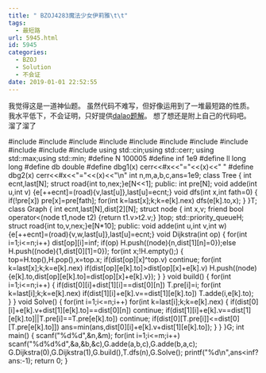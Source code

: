 ```yaml
---
title: " BZOJ4283魔法少女伊莉雅\t\t"
tags:
  - 最短路
url: 5945.html
id: 5945
categories:
  - BZOJ
  - Solution
  - 不会证
date: 2019-01-01 22:52:55
---
```


我觉得这是一道神仙题。 虽然代码不难写，但好像运用到了一堆最短路的性质。 我水平低下，不会证明，只好提供[dalao题解](https://www.cnblogs.com/yyf0309/p/8563071.html)。 想了想还是附上自己的代码吧。 溜了溜了

#include<iostream>
#include<cstdio>
#include<cstdlib>
#include<cmath>
#include<cstring>
#include<string>
#include<algorithm>
#include<queue>
#include<vector>
#include<set>
#include<map>
using std::cin;using std::cerr;
using std::max;using std::min;
#define N 100005
#define inf 1e9
#define ll long long
#define db double
#define dbg1(x) cerr<<#x<<"="<<(x)<<" "
#define dbg2(x) cerr<<#x<<"="<<(x)<<"\\n"
int n,m,a,b,c,ans=1e9;
class Tree
{
	int ecnt,last\[N\];
	struct road{int to,nex;}e\[N<<1\];
public:
	int pre\[N\];
	void adde(int u,int v) {e\[++ecnt\]=(road){v,last\[u\]},last\[u\]=ecnt;}
	void dfs(int x,int fath=0)
	{
		if(!pre\[x\]) pre\[x\]=pre\[fath\];
		for(int k=last\[x\];k;k=e\[k\].nex) dfs(e\[k\].to,x);
	}
}T;
class Graph
{
	int ecnt,last\[N\],dist\[2\]\[N\];
	struct node
	{
		int x,v;
		friend bool operator<(node t1,node t2) {return t1.v>t2.v;}
	}top;
	std::priority_queue<node>H;
	struct road{int to,v,nex;}e\[N*10\];
public:
	void adde(int u,int v,int w) {e\[++ecnt\]=(road){v,w,last\[u\]},last\[u\]=ecnt;}
	void Dijkstra(int op)
	{
		for(int i=1;i<=n;i++) dist\[op\]\[i\]=inf;
		if(op) H.push((node){n,dist\[1\]\[n\]=0});else H.push((node){1,dist\[0\]\[1\]=0});
		for(int x;!H.empty();)
		{
			top=H.top(),H.pop(),x=top.x;
			if(dist\[op\]\[x\]^top.v) continue;
			for(int k=last\[x\];k;k=e\[k\].nex)
				if(dist\[op\]\[e\[k\].to\]>dist\[op\]\[x\]+e\[k\].v)
					H.push((node){e\[k\].to,dist\[op\]\[e\[k\].to\]=dist\[op\]\[x\]+e\[k\].v});
		}
	}
	void build()
	{
		for(int i=1;i<=n;i++)
		{
			if(dist\[0\]\[i\]+dist\[1\]\[i\]==dist\[0\]\[n\]) T.pre\[i\]=i;
			for(int k=last\[i\];k;k=e\[k\].nex)
				if(dist\[1\]\[i\]+e\[k\].v==dist\[1\]\[e\[k\].to\]) T.adde(i,e\[k\].to);
		}
	}
	void Solve()
	{
		for(int i=1;i<=n;i++)
			for(int k=last\[i\];k;k=e\[k\].nex)
			{
				if(dist\[0\]\[i\]+e\[k\].v+dist\[1\]\[e\[k\].to\]==dist\[0\]\[n\]) continue;
				if(dist\[1\]\[i\]+e\[k\].v==dist\[1\]\[e\[k\].to\]||T.pre\[i\]==T.pre\[e\[k\].to\]) continue;
				if(dist\[0\]\[T.pre\[i\]\]<=dist\[0\]\[T.pre\[e\[k\].to\]\])
					ans=min(ans,dist\[0\]\[i\]+e\[k\].v+dist\[1\]\[e\[k\].to\]);
			}
	}
}G;
int main()
{
	scanf("%d%d",&n,&m);
	for(int i=1;i<=m;i++) scanf("%d%d%d",&a,&b,&c),G.adde(a,b,c),G.adde(b,a,c);
	G.Dijkstra(0),G.Dijkstra(1),G.build(),T.dfs(n),G.Solve();
	printf("%d\\n",ans<inf?ans:-1);
	return 0;
}